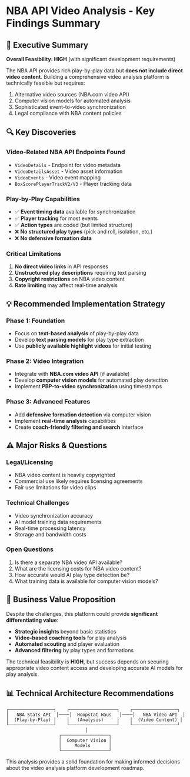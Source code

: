 # NBA API Video Analysis - Key Findings Summary

## 🎯 Executive Summary

**Overall Feasibility: HIGH** (with significant development requirements)

The NBA API provides rich play-by-play data but **does not include direct video content**. Building a comprehensive video analysis platform is technically feasible but requires:

1. Alternative video sources (NBA.com video API)
2. Computer vision models for automated analysis
3. Sophisticated event-to-video synchronization
4. Legal compliance with NBA content policies

## 🔍 Key Discoveries

### Video-Related NBA API Endpoints Found
- `VideoDetails` - Endpoint for video metadata
- `VideoDetailsAsset` - Video asset information
- `VideoEvents` - Video event mapping
- `BoxScorePlayerTrackV2/V3` - Player tracking data

### Play-by-Play Capabilities
- ✅ **Event timing data** available for synchronization
- ✅ **Player tracking** for most events
- ✅ **Action types** are coded (but limited structure)
- ❌ **No structured play types** (pick and roll, isolation, etc.)
- ❌ **No defensive formation data**

### Critical Limitations
1. **No direct video links** in API responses
2. **Unstructured play descriptions** requiring text parsing
3. **Copyright restrictions** on NBA video content
4. **Rate limiting** may affect real-time analysis

## 💡 Recommended Implementation Strategy

### Phase 1: Foundation
- Focus on **text-based analysis** of play-by-play data
- Develop **text parsing models** for play type extraction
- Use **publicly available highlight videos** for initial testing

### Phase 2: Video Integration
- Integrate with **NBA.com video API** (if available)
- Develop **computer vision models** for automated play detection
- Implement **PBP-to-video synchronization** using timestamps

### Phase 3: Advanced Features
- Add **defensive formation detection** via computer vision
- Implement **real-time analysis** capabilities
- Create **coach-friendly filtering and search** interface

## ⚠️ Major Risks & Questions

### Legal/Licensing
- NBA video content is heavily copyrighted
- Commercial use likely requires licensing agreements
- Fair use limitations for video clips

### Technical Challenges
- Video synchronization accuracy
- AI model training data requirements
- Real-time processing latency
- Storage and bandwidth costs

### Open Questions
1. Is there a separate NBA video API available?
2. What are the licensing costs for NBA video content?
3. How accurate would AI play type detection be?
4. What training data is available for computer vision models?

## 🚀 Business Value Proposition

Despite the challenges, this platform could provide **significant differentiating value**:

- **Strategic insights** beyond basic statistics
- **Video-based coaching tools** for play analysis
- **Automated scouting** and player evaluation
- **Advanced filtering** by play types and formations

The technical feasibility is **HIGH**, but success depends on securing appropriate video content access and developing accurate AI models for play analysis.

## 📊 Technical Architecture Recommendations

```
┌─────────────────┐    ┌──────────────────┐    ┌─────────────────┐
│   NBA Stats API  │────│  Hoopstat Haus   │────│   NBA Video API  │
│  (Play-by-Play) │    │   (Analysis)     │    │  (Video Content) │
└─────────────────┘    └──────────────────┘    └─────────────────┘
                              │
                    ┌──────────────────┐
                    │  Computer Vision │
                    │     Models       │
                    └──────────────────┘
```

This analysis provides a solid foundation for making informed decisions about the video analysis platform development roadmap.